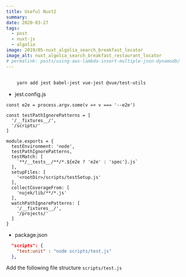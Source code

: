```yaml
---
title: Useful Nuxt2
summary:
date: 2020-03-27
tags:
  - post
  - nuxt-js
  - algolia
image: 2019/05-nuxt_algolia_search_breakfast_locator
image_alt: nuxt_algolia_search_breakfast_restaurant_locator
# permalink: posts/using-aws-lambda-insert-multiple-json-dynamodb/
---
```



## 


```bash
    yarn add jest babel-jest vue-jest @vue/test-utils
```

* jest.config.js
```
const e2e = process.argv.some(v => v === '--e2e')

const testPathIgnorePatterns = [
  '/__fixtures__/',
  '/scripts/'
]

module.exports = {
  testEnvironment: 'node',
  testPathIgnorePatterns,
  testMatch: [
    `**/__tests__/**/*.${e2e ? 'e2e' : 'spec'}.js`
  ],
  setupFiles: [
    '<rootDir>/scripts/testSetup.js'
  ],
  collectCoverageFrom: [
    'nujek/lib/**/*.js'
  ],
  watchPathIgnorePatterns: [
    '/__fixtures__/',
    '/projects/'
  ]
}

```

* package.json
```json
  "scripts": {
    "test:unit" : "node scripts/test.js"
  },
```

Add the following file structure `scripts/test.js`

```js


```